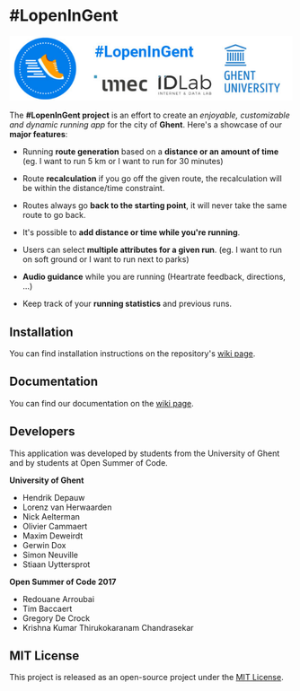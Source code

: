 # #LopenInGent
![oSoc17 #LopenInGent Banner](https://raw.githubusercontent.com/oSoc17/lopeningent_backend/develop/assets/banner.jpeg "#LopenInGent Banner")

The **#LopenInGent project** is an effort to create an *enjoyable, customizable and dynamic running app* for the city of **Ghent**. Here's a showcase of our **major features**: 

- Running **route generation** based on a **distance or an amount of time** (eg. I want to run 5 km or I want to run for 30 minutes)

- Route **recalculation** if you go off the given route, the recalculation will be within the distance/time constraint.

- Routes always go **back to the starting point**, it will never take the same route to go back.

- It's possible to **add distance or time while you're running**.

- Users can select **multiple attributes for a given run**. (eg. I want to run on soft ground or I want to run next to parks)

- **Audio guidance** while you are running (Heartrate feedback, directions, ...)

- Keep track of your **running statistics** and previous runs.

## Installation

You can find installation instructions on the repository's [wiki page](https://github.com/oSoc17/lopeningent_backend/wiki/Deployment).

## Documentation

You can find our documentation on the [wiki page](https://github.com/oSoc17/lopeningent_backend/wiki).

## Developers

This application was developed by students from the University of Ghent and by students at Open Summer of Code.

**University of Ghent**
- Hendrik Depauw
- Lorenz van Herwaarden
- Nick Aelterman
- Olivier Cammaert
- Maxim Deweirdt
- Gerwin Dox
- Simon Neuville
- Stiaan Uyttersprot

**Open Summer of Code 2017**
- Redouane Arroubai
- Tim Baccaert
- Gregory De Crock
- Krishna Kumar Thirukokaranam Chandrasekar

## MIT License
This project is released as an open-source project under the [MIT License](https://github.com/oSoc17/lopeningent_backend/blob/develop/LICENSE).
